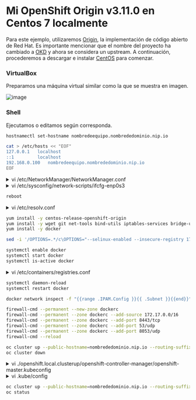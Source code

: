 # Mi OpenShift Origin v3.11.0 en Centos 7 localmente
Para este ejemplo, utilizaremos [Origin](https://github.com/openshift/origin), la implementación de código abierto de Red Hat. Es importante mencionar que el nombre del proyecto ha cambiado a [OKD](https://github.com/okd-project/okd) y ahora se considera un upstream. A continuación, procederemos a descargar e instalar [CentOS](https://archive.org/download/cent-os-7-dvd-x8664/CentOS-7-x86_64-DVD-2009.iso) para comenzar.

### VirtualBox

Preparamos una máquina virtual similar como la que se muestra en imagen.

![image](https://github.com/ogflobal/OpenShift-Origin-v3.11.0-quickstart-on-Centos-7-locally/assets/74718043/5b0e990c-5989-4329-bbe7-3ff0acff686b)

### Shell

Ejecutamos o editamos según corresponda.

```bash
hostnamectl set-hostname nombredeequipo.nombrededominio.nip.io
```

```bash
cat > /etc/hosts << "EOF"
127.0.0.1   localhost 
::1         localhost
192.168.0.100   nombredeequipo.nombrededominio.nip.io
EOF
```

<details>
<summary>vi /etc/NetworkManager/NetworkManager.conf</summary>
<p>

```
...
[main]
...
dns=none
...
```

</p>
</details>

<details>
<summary>vi /etc/sysconfig/network-scripts/ifcfg-enp0s3</summary>
<p>

```
...
PEERDNS="no"
DNS1="8.8.8.8"
IPV6_PRIVACY="no"
...
```

</p>
</details>

```bash
reboot
```

<details>
<summary>vi /etc/resolv.conf</summary>
<p>

```
...
search nip.io
nameserver 8.8.8.8
...
```

</p>
</details>

```bash
yum install -y centos-release-openshift-origin
yum install -y wget git net-tools bind-utils iptables-services bridge-utils bash-completion origin-clients 
yum install -y docker
```

```bash
sed -i '/OPTIONS=.*/c\OPTIONS="--selinux-enabled --insecure-registry 172.30.0.0/16"' /etc/sysconfig/docker
```

```bash
systemctl enable docker
systemctl start docker
systemctl is-active docker
```

<details>
<summary>vi /etc/containers/registries.conf</summary>
<p>

```
...
registries = ['172.30.0.0/16']
...
```

</p>
</details>

```bash
systemctl daemon-reload
systemctl restart docker
```

```bash
docker network inspect -f "{{range .IPAM.Config }}{{ .Subnet }}{{end}}" bridge
```

```bash
firewall-cmd --permanent --new-zone dockerc
firewall-cmd --permanent --zone dockerc --add-source 172.17.0.0/16
firewall-cmd --permanent --zone dockerc --add-port 8443/tcp
firewall-cmd --permanent --zone dockerc --add-port 53/udp
firewall-cmd --permanent --zone dockerc --add-port 8053/udp
firewall-cmd --reload
```

```bash
oc cluster up --public-hostname=nombrededominio.nip.io --routing-suffix=nombrededominio.nip.io
oc cluster down
```

<details>
<summary>vi ./openshift.local.clusterup/openshift-controller-manager/openshift-master.kubeconfig</summary>
<p>

```
...
server: https://nombrededominio.nip.io:8443
...
```

</p>
</details>

<details>
<summary>vi .kube/config</summary>
<p>

```
...
server: https://nombrededominio.nip.io:8443
...
```

</p>
</details>

```bash
oc cluster up --public-hostname=nombrededominio.nip.io --routing-suffix=nombrededominio.nip.io
oc status
```

